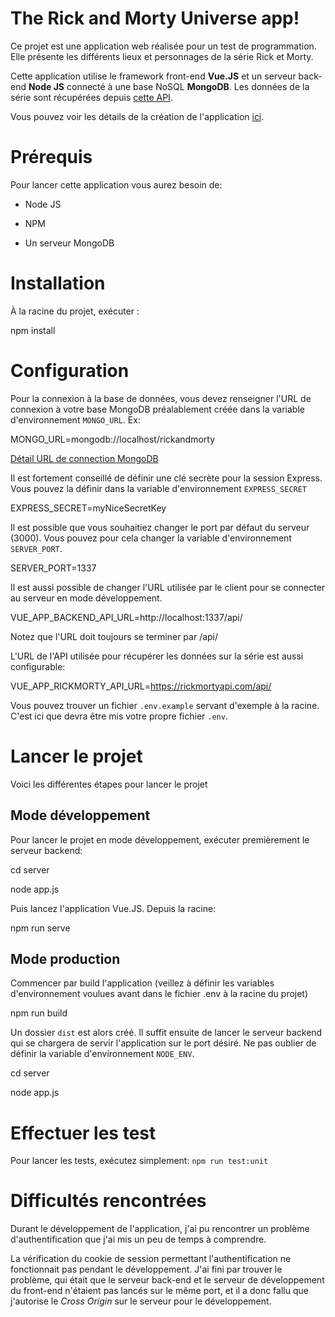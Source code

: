 
# The Rick and Morty Universe app!

  

Ce projet est une application web réalisée pour un test de programmation. Elle présente les différents lieux et personnages de la série Rick et Morty.

Cette application utilise le framework front-end **Vue.JS** et un serveur back-end **Node JS** connecté à une base NoSQL **MongoDB**. Les données de la série sont récupérées depuis [cette API](https://rickandmortyapi.com/).

  

Vous pouvez voir les détails de la création de l'application [ici](https://github.com/BenjaminDuchadeuil/dev-test-rickandmorty/details.md).

  

# Prérequis

  

Pour lancer cette application vous aurez besoin de:

  

- Node JS

- NPM

- Un serveur MongoDB

# Installation

À la racine du projet, exécuter :

  

npm install

# Configuration

Pour la connexion à la base de données, vous devez renseigner l'URL de connexion à votre base MongoDB préalablement créée dans la variable d'environnement `MONGO_URL`. Ex:

  

MONGO_URL=mongodb://localhost/rickandmorty

  

[Détail URL de connection MongoDB](https://docs.mongodb.com/manual/reference/connection-string/)

  

Il est fortement conseillé de définir une clé secrète pour la session Express. Vous pouvez la définir dans la variable d'environnement `EXPRESS_SECRET`

  

EXPRESS_SECRET=myNiceSecretKey

Il est possible que vous souhaitiez changer le port par défaut du serveur (3000). Vous pouvez pour cela changer la variable d'environnement `SERVER_PORT`.

  

SERVER_PORT=1337

Il est aussi possible de changer l'URL utilisée par le client pour se connecter au serveur en mode développement.

  

VUE_APP_BACKEND_API_URL=http://localhost:1337/api/

  

Notez que l'URL doit toujours se terminer par /api/

  

L'URL de l'API utilisée pour récupérer les données sur la série est aussi configurable:

  

VUE_APP_RICKMORTY_API_URL=https://rickmortyapi.com/api/

Vous pouvez trouver un fichier `.env.example` servant d'exemple à la racine. C'est ici que devra être mis votre propre fichier `.env`.

  

# Lancer le projet

Voici les différentes étapes pour lancer le projet

  

## Mode développement

Pour lancer le projet en mode développement, exécuter premièrement le serveur backend:

  

cd server

node app.js

Puis lancez l'application Vue.JS. Depuis la racine:

  

npm run serve

## Mode production

Commencer par build l'application (veillez à définir les variables d'environnement voulues avant dans le fichier .env à la racine du projet)

  

npm run build

Un dossier `dist` est alors créé. Il suffit ensuite de lancer le serveur backend qui se chargera de servir l'application sur le port désiré. Ne pas oublier de définir la variable d'environnement `NODE_ENV`.

  

cd server

node app.js

# Effectuer les test

Pour lancer les tests, exécutez simplement:
`npm run test:unit`

# Difficultés rencontrées

Durant le développement de l'application, j'ai pu rencontrer un problème d'authentification que j'ai mis un peu de temps à comprendre.

La vérification du cookie de session permettant l'authentification ne fonctionnait pas pendant le développement. J'ai fini par trouver le problème, qui était que le serveur back-end et le serveur de développement du front-end n'étaient pas lancés sur le même port, et il a donc fallu que j'autorise le *Cross Origin* sur le serveur pour le développement.

